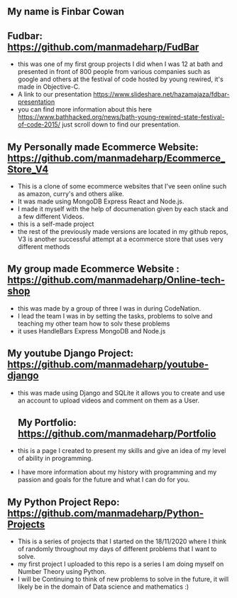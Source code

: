 <!DOCTYPE html>
<html>
  <head>
    <link rel="stylesheet" href="app.css">
  </head>
  
## My name is Finbar Cowan <br>
 
  ## Fudbar: https://github.com/manmadeharp/FudBar
  - this was one of my first group projects I did when I was 12 at bath and presented in front of 800 people from various companies such as google and others at the festival of code hosted by young rewired, it's made in Objective-C.
  - A link to our presentation https://www.slideshare.net/hazamajaza/fdbar-presentation
  - you can find more information about this here https://www.bathhacked.org/news/bath-young-rewired-state-festival-of-code-2015/ just scroll down to find our presentation.
  
  ## My Personally made Ecommerce Website:  https://github.com/manmadeharp/Ecommerce_Store_V4
  - This is a clone of some ecommerce websites that I've seen online such as amazon, curry's and others alike.
  - It was made using MongoDB Express React and Node.js.
  - I made it myself with the help of documenation given by each stack and a few different Videos.
  - this is a self-made project
  - the rest of the previously made versions are located in my github repos, V3 is another successful attempt at a ecommerce store that uses very different methods
  
  ## My group made Ecommerce Website : https://github.com/manmadeharp/Online-tech-shop
  - this was made by a group of three I was in during CodeNation.
  - I lead the team I was in by setting the tasks, problems to solve and teaching my other team how to solv these problems
  - it uses HandleBars Express MongoDB and Node.js
 
  ## My youtube Django Project: https://github.com/manmadeharp/youtube-django
  - this was made using Django and SQLite it allows you to create and use an account to upload videos and comment on them as a User.
  
    ## My Portfolio: https://github.com/manmadeharp/Portfolio
  - this is a page I created to present my skills and give an idea of my level of ability in programming.
  - I have more information about my history with programming and my passion and goals for the future and what I can do for you.
  
  ## My Python Project Repo: https://github.com/manmadeharp/Python-Projects
  - This is a series of projects that I started on the 18/11/2020 where I think of randomly throughout my days of different problems that I want to solve.
  - my first project I uploaded to this repo is a series I am doing myself on Number Theory using Python.
  - I will be Continuing to think of new problems to solve in the future, it will likely be in the domain of Data science and mathematics :)
